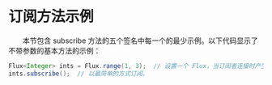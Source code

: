 # 订阅方法示例

&emsp;&emsp;本节包含 subscribe 方法的五个签名中每一个的最少示例。以下代码显示了不带参数的基本方法的示例：

```java
Flux<Integer> ints = Flux.range(1, 3);  // 设置一个 Flux，当订阅者连接时产生三个值
ints.subscribe();  // 以最简单的方式订阅。
```

